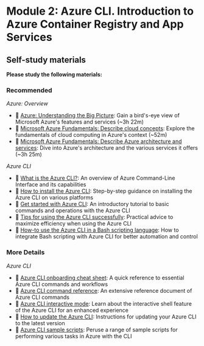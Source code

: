 # Module 2: Azure CLI. Introduction to Azure Container Registry and App Services

## Self-study materials

**Please study the following materials:**

### Recommended

*Azure: Overview*
- 🎥 [Azure: Understanding the Big Picture](https://www.linkedin.com/learning/azure-understanding-the-big-picture-24392017): Gain a bird's-eye view of Microsoft Azure's features and services (~3h 22m)
- 📄 [Microsoft Azure Fundamentals: Describe cloud concepts](https://learn.microsoft.com/en-us/training/paths/microsoft-azure-fundamentals-describe-cloud-concepts/): Explore the fundamentals of cloud computing in Azure's context (~52m)
- 📄 [Microsoft Azure Fundamentals: Describe Azure architecture and services](https://learn.microsoft.com/en-us/training/paths/azure-fundamentals-describe-azure-architecture-services/): Dive into Azure's architecture and the various services it offers (~3h 25m)

*Azure CLI*
- 📄 [What is the Azure CLI?](https://learn.microsoft.com/en-us/cli/azure/what-is-azure-cli): An overview of Azure Command-Line Interface and its capabilities
- 📄 [How to install the Azure CLI](https://learn.microsoft.com/en-us/cli/azure/install-azure-cli): Step-by-step guidance on installing the Azure CLI on various platforms
- 📄 [Get started with Azure CLI](https://learn.microsoft.com/en-us/cli/azure/get-started-with-azure-cli): An introductory tutorial to basic commands and operations with the Azure CLI
- 📄 [Tips for using the Azure CLI successfully](https://learn.microsoft.com/en-us/cli/azure/use-cli-effectively?tabs=bash%2Cbash2): Practical advice to maximize efficiency when using the Azure CLI
- 📄 [How-to use the Azure CLI in a Bash scripting language](https://learn.microsoft.com/en-us/cli/azure/azure-cli-learn-bash): How to integrate Bash scripting with Azure CLI for better automation and control

### More Details

*Azure CLI*
- 📄 [Azure CLI onboarding cheat sheet](https://learn.microsoft.com/en-us/cli/azure/cheat-sheet-onboarding): A quick reference to essential Azure CLI commands and workflows
- 📄 [Azure CLI command reference](https://docs.microsoft.com/en-us/cli/azure/reference-index): An extensive reference document of Azure CLI commands
- 📄 [Azure CLI interactive mode](https://docs.microsoft.com/en-us/cli/azure/interactive-azure-cli): Learn about the interactive shell feature of the Azure CLI for an enhanced experience
- 📄 [How to update the Azure CLI](https://learn.microsoft.com/en-us/cli/azure/update-azure-cli): Instructions for updating your Azure CLI to the latest version
- 📄 [Azure CLI sample scripts](https://learn.microsoft.com/en-us/cli/azure/samples-index?tabs=service): Peruse a range of sample scripts for performing various tasks in Azure with the CLI
